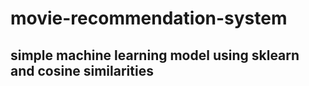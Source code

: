 # movie-recommendation-system
## simple machine learning model using sklearn and cosine similarities

